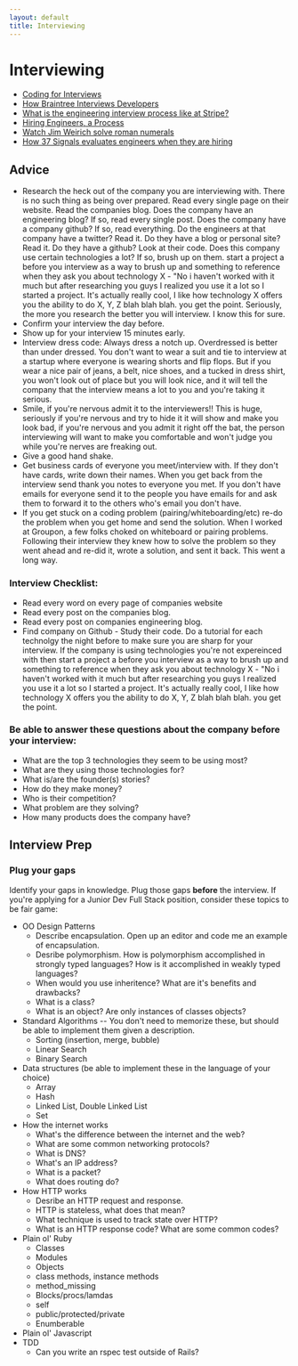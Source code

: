 ```yaml
---
layout: default
title: Interviewing
---
```


# Interviewing

* [Coding for Interviews](http://codingforinterviews.com/)
* [How Braintree Interviews Developers](https://www.braintreepayments.com/braintrust/how-braintree-interviews-exceptional-developers)
* [What is the engineering interview process like at Stripe?](http://www.quora.com/Stripe-company/What-is-the-engineering-interview-process-like-at-Stripe)
* [Hiring Engineers, a Process](http://hueniverse.com/2013/02/hiring-engineers-a-process/)
* [Watch Jim Weirich solve roman numerals](http://www.youtube.com/watch?v=983zk0eqYLY)
* [How 37 Signals evaluates engineers when they are hiring](http://37signals.com/svn/posts/2628-how-to-hire-a-programmer-when-youre-not-a-programmer)


## Advice

* Research the heck out of the company you are interviewing with. There is no such thing as being over prepared. Read every single page on their website. Read the companies blog. Does the company have an engineering blog? If so, read every single post. Does the company have a company github? If so, read everything. Do the engineers at that company have a twitter? Read it. Do they have a blog or personal site? Read it. Do they have a github? Look at their code. Does this company use certain technologies a lot? If so, brush up on them. start a project a before you interview as a way to brush up and something to reference when they ask you about technology X - "No i haven't worked with it much but after researching you guys I realized you use it a lot so I started a project. It's actually really cool, I like how technology X offers you the ability to do X, Y, Z blah blah blah. you get the point. Seriously, the more you research the better you will interview. I know this for sure.
* Confirm your interview the day before.
* Show up for your interview 15 minutes early.
* Interview dress code: Always dress a notch up. Overdressed is better than under dressed. You don't want to wear a suit and tie to interview at a startup where everyone is wearing shorts and flip flops. But if you wear a nice pair of jeans, a belt, nice shoes, and a tucked in dress shirt, you won't look out of place but you will look nice, and it will tell the company that the interview means a lot to you and you're taking it serious.
* Smile, if you're nervous admit it to the interviewers!! This is huge, seriously if you're nervous and try to hide it it will show and make you look bad, if you're nervous and you admit it right off the bat, the person interviewing will want to make you comfortable and won't judge you while you're nerves are freaking out.
* Give a good hand shake.
* Get business cards of everyone you meet/interview with. If they don't have cards, write down their names. When you get back from the interview send thank you notes to everyone you met. If you don't have emails for everyone send it to the people you have emails for and ask them to forward it to the others who's email you don't have.
* If you get stuck on a coding problem (pairing/whiteboarding/etc) re-do the problem when you get home and send the solution. When I worked at Groupon, a few folks choked on whiteboard or pairing problems. Following their interview they knew how to solve the problem so they went ahead and re-did it, wrote a solution, and sent it back. This went a long way.


### Interview Checklist:

* Read every word on every page of companies website
* Read every post on the companies blog.
* Read every post on companies engineering blog.
* Find company on Github - Study their code.  Do a tutorial for each technolgy the night before to make sure you are sharp for your interview. If the company is using technologies you're not expereinced with then start a project a before you interview as a way to brush up and something to reference when they ask you about technology X - "No i haven't worked with it much but after researching you guys I realized you use it a lot so I started a project. It's actually really cool, I like how technology X offers you the ability to do X, Y, Z blah blah blah. you get the point.

### Be able to answer these questions about the company before your interview:

* What are the top 3 technologies they seem to be using most?
* What are they using those technologies for?
* What is/are the founder(s) stories?
* How do they make money?
* Who is their competition?
* What problem are they solving?
* How many products does the company have? 

## Interview Prep

### Plug your gaps
Identify your gaps in knowledge. Plug those gaps __before__ the interview. If you're applying for a Junior Dev Full Stack position, consider these topics to be fair game:

* OO Design Patterns
  * Describe encapsulation. Open up an editor and code me an example of encapsulation.
  * Desribe polymorphism. How is polymorphism accomplished in strongly typed languages? How is it accomplished in weakly typed languages?
  * When would you use inheritence? What are it's benefits and drawbacks?
  * What is a class?
  * What is an object? Are only instances of classes objects?
* Standard Algorithms -- You don't need to memorize these, but should be able to implement them given a description.
  * Sorting (insertion, merge, bubble)
  * Linear Search
  * Binary Search
* Data structures (be able to implement these in the language of your choice)
  * Array
  * Hash
  * Linked List, Double Linked List
  * Set
* How the internet works
  * What's the difference between the internet and the web?
  * What are some common networking protocols?
  * What is DNS?
  * What's an IP address?
  * What is a packet?
  * What does routing do?
* How HTTP works
  * Desribe an HTTP request and response.
  * HTTP is stateless, what does that mean?
  * What technique is used to track state over HTTP?
  * What is an HTTP response code? What are some common codes?
* Plain ol' Ruby
  * Classes
  * Modules
  * Objects
  * class methods, instance methods
  * method_missing
  * Blocks/procs/lamdas
  * self
  * public/protected/private
  * Enumberable
* Plain ol' Javascript
* TDD
  * Can you write an rspec test outside of Rails?

